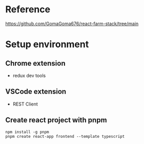 # Reference
https://github.com/GomaGoma676/react-farm-stack/tree/main

# Setup environment
## Chrome extension
- redux dev tools

## VSCode extension
- REST Client

## Create react project with pnpm
```
npm install -g pnpm
pnpm create react-app frontend --template typescript
```


